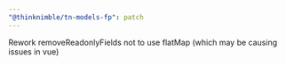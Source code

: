 ```yaml
---
"@thinknimble/tn-models-fp": patch
---
```


Rework removeReadonlyFields not to use flatMap (which may be causing issues in vue)
